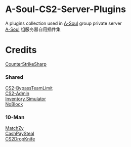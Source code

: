 # A-Soul-CS2-Server-Plugins
A plugins collection used in [A-Soul](https://steamcommunity.com/groups/A_sou_l) group private server  
[A-Soul](https://steamcommunity.com/groups/A_sou_l) 组服务器自用插件集  

# Credits
[CounterStrikeSharp](https://github.com/roflmuffin/CounterStrikeSharp)  

### Shared
[CS2-BypassTeamLimit](https://github.com/Mesharsky/CS2-BypassTeamLimit)  
[CS2-Admin](https://github.com/schwarper/cs2-admin)  
[Inventory Simulator](https://github.com/ianlucas/cs2-inventory-simulator-plugin)  
[NoBlock](https://github.com/ManifestManah/NoBlock)  

### 10-Man
[MatchZy](https://github.com/shobhit-pathak/MatchZy)  
[CashPaySteal](https://github.com/7ychu5/counterstrikesharp_plugins)  
[CS2DropKnife](https://github.com/lengran/CS2DropKnife)  
